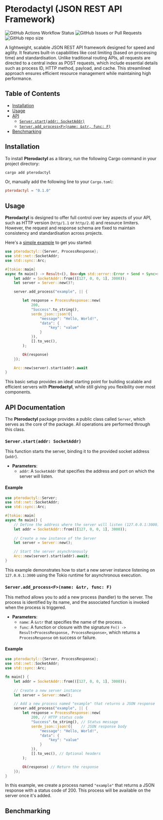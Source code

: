 # Pterodactyl (JSON REST API Framework)

![GitHub Actions Workflow Status](https://img.shields.io/github/actions/workflow/status/TriceraSystems/Pterodactyl/.github%2Fworkflows%2Frust.yml?branch=main&style=flat-square&label=rust%20test) 
![GitHub Issues or Pull Requests](https://img.shields.io/github/issues/TriceraSystems/Pterodactyl?style=flat-square)
![GitHub repo size](https://img.shields.io/github/repo-size/TriceraSystems/Pterodactyl?style=flat-square)

A lightweight, scalable JSON REST API framework designed for speed and agility. It features built-in capabilities like cost limiting (based on processing time) and standardisation. Unlike traditional routing APIs, all requests are directed to a central index as POST requests, which include essential details such as process ID, HTTP method, payload, and cache. This streamlined approach ensures efficient resource management while maintaining high performance.

## Table of Contents

- [Installation](#installation)
- [Usage](#usage)
- [API](#api)
    - [`Server.start(addr: SocketAddr)`](#serverstartaddr-socketaddr)
    - [`Server.add_process<F>(name: &str, func: F)`](#serveradd_processfname-str-func-f)
- [Benchmarking](#benchmarking)

## Installation

To install **Pterodactyl** as a library, run the following Cargo command in your project directory:

```bash
cargo add pterodactyl
```

Or, manually add the following line to your `Cargo.toml`:

```toml
pterodactyl = "0.1.0"
```

## Usage

**Pterodactyl** is designed to offer full control over key aspects of your API, such as HTTP version (`http/1.1` or `http/2.0`) and resource limiters. However, the request and response schema are fixed to maintain consistency and standardisation across projects.

Here's a [simple example](/examples/simple.rs) to get you started:

```rust
use pterodactyl::{Server, ProcessResponse};
use std::net::SocketAddr;
use std::sync::Arc;

#[tokio::main]
async fn main() -> Result<(), Box<dyn std::error::Error + Send + Sync>> {
    let addr = SocketAddr::from(([127, 0, 0, 1], 3000));
    let server = Server::new()?;

    server.add_process("example", || {

        let response = ProcessResponse::new(
            200,
            "Success".to_string(),
            serde_json::json!({
                "message": "Hello, World!",
                "data": {
                    "key": "value"
                }
            }),
            [].to_vec(),
        );

        Ok(response)
    });

    Arc::new(server).start(addr).await
}
```

This basic setup provides an ideal starting point for building scalable and efficient servers with **Pterodactyl**, while still giving you flexibility over most components.


## API Documentation

The **Pterodactyl** package provides a public class called `Server`, which serves as the core of the package. All operations are performed through this class.

### `Server.start(addr: SocketAddr)`

This function starts the server, binding it to the provided socket address (`addr`).

- **Parameters**:
  - `addr`: A `SocketAddr` that specifies the address and port on which the server will listen.

#### Example

```rust
use pterodactyl::Server;
use std::net::SocketAddr;
use std::sync::Arc;

#[tokio::main]
async fn main() {
    // Define the address where the server will listen (127.0.0.1:3000)
    let addr = SocketAddr::from(([127, 0, 0, 1], 3000));
    
    // Create a new instance of the Server
    let server = Server::new();

    // Start the server asynchronously
    Arc::new(server).start(addr).await;
}
```

This example demonstrates how to start a new server instance listening on `127.0.0.1:3000` using the Tokio runtime for asynchronous execution.

### `Server.add_process<F>(name: &str, func: F)`

This method allows you to add a new process (handler) to the server. The process is identified by its name, and the associated function is invoked when the process is triggered.

- **Parameters**:
  - `name`: A `&str` that specifies the name of the process.
  - `func`: A function or closure with the signature `Fn() -> Result<ProcessResponse, ProcessResponse>`, which returns a `ProcessResponse` on success or failure.

#### Example

```rust
use pterodactyl::{Server, ProcessResponse};
use std::net::SocketAddr;
use std::sync::Arc;

fn main() {
    let addr = SocketAddr::from(([127, 0, 0, 1], 3000));
    
    // Create a new server instance
    let server = Server::new();

    // Add a new process named "example" that returns a JSON response
    server.add_process("example", || {
        let response = ProcessResponse::new(
            200, // HTTP status code
            "Success".to_string(), // Status message
            serde_json::json!({    // JSON response body
                "message": "Hello, World!",
                "data": {
                    "key": "value"
                }
            }),
            [].to_vec(), // Optional headers
        );

        Ok(response) // Return the response
    });
}
```

In this example, we create a process named `"example"` that returns a JSON response with a status code of 200. This process will be available on the server once it's added.

## Benchmarking
